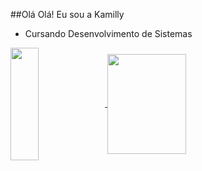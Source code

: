 ##Olá Olá! Eu sou a Kamilly
- Cursando Desenvolvimento de Sistemas
  
<div>
  <a href="https://github.com/kamillynaara/github-readme-stats">
    <img height=180em width=30% align="center" src="https://github-readme-stats.vercel.app/api?username=kamillynaara&theme=dracula" />
  </a>

  <a href="https://github.com/kamillynaara/convoychat">
    <img height=160em width=50% align="center" src="https://github-readme-stats.vercel.app/api/top-langs/?username=kamillynaara&hide_progress=true&theme=dracula&langs_count=8" />
  </a>
</div>
